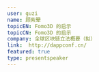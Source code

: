 ```yaml
---
user: guzi
name: 顾紫翚
topicEN: Fomo3D 的启示
topicCN: Fomo3D 的启示
company: 全球区块链立法概要（拟）
link:  http://dappconf.cn/
featured: true
type: presentspeaker
---
```

